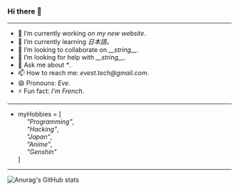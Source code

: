 ### Hi there 👋

---

- 🔭 I’m currently working _on my new website_.
- 🌱 I’m currently learning _日本語。_
- 👯 I’m looking to collaborate on _\_\_string\_\__.
- 🤔 I’m looking for help with _\_\_string\_\__.
- 💬 Ask me about _*_.
- 📫 How to reach me: _evest.tech@gmail.com_.
- 😄 Pronouns: _Eve_.
- ⚡ Fun fact: _I'm French_.

---

- myHobbies = [<br />
&nbsp;&nbsp;&nbsp;&nbsp;&nbsp;_"Programming"_,<br />
&nbsp;&nbsp;&nbsp;&nbsp;&nbsp;_"Hacking"_,<br />
&nbsp;&nbsp;&nbsp;&nbsp;&nbsp;_"Japan"_,<br />
&nbsp;&nbsp;&nbsp;&nbsp;&nbsp;_"Anime"_,<br />
&nbsp;&nbsp;&nbsp;&nbsp;&nbsp;_"Genshin"_<br />
]

---

![Anurag's GitHub stats](https://github-readme-stats.vercel.app/api?username=Ev357&show_icons=true&theme=radical)
